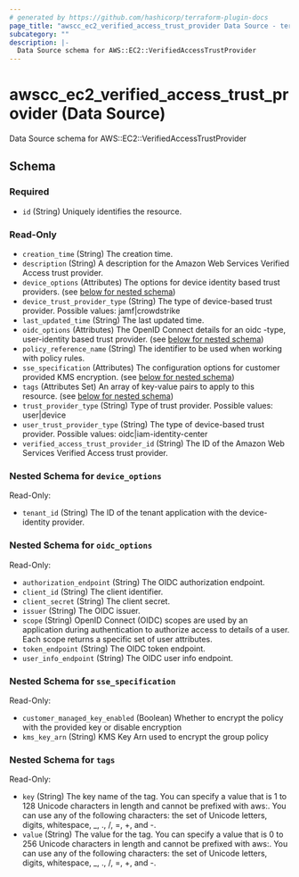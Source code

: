 ```yaml
---
# generated by https://github.com/hashicorp/terraform-plugin-docs
page_title: "awscc_ec2_verified_access_trust_provider Data Source - terraform-provider-awscc"
subcategory: ""
description: |-
  Data Source schema for AWS::EC2::VerifiedAccessTrustProvider
---
```


# awscc_ec2_verified_access_trust_provider (Data Source)

Data Source schema for AWS::EC2::VerifiedAccessTrustProvider



<!-- schema generated by tfplugindocs -->
## Schema

### Required

- `id` (String) Uniquely identifies the resource.

### Read-Only

- `creation_time` (String) The creation time.
- `description` (String) A description for the Amazon Web Services Verified Access trust provider.
- `device_options` (Attributes) The options for device identity based trust providers. (see [below for nested schema](#nestedatt--device_options))
- `device_trust_provider_type` (String) The type of device-based trust provider. Possible values: jamf|crowdstrike
- `last_updated_time` (String) The last updated time.
- `oidc_options` (Attributes) The OpenID Connect details for an oidc -type, user-identity based trust provider. (see [below for nested schema](#nestedatt--oidc_options))
- `policy_reference_name` (String) The identifier to be used when working with policy rules.
- `sse_specification` (Attributes) The configuration options for customer provided KMS encryption. (see [below for nested schema](#nestedatt--sse_specification))
- `tags` (Attributes Set) An array of key-value pairs to apply to this resource. (see [below for nested schema](#nestedatt--tags))
- `trust_provider_type` (String) Type of trust provider. Possible values: user|device
- `user_trust_provider_type` (String) The type of device-based trust provider. Possible values: oidc|iam-identity-center
- `verified_access_trust_provider_id` (String) The ID of the Amazon Web Services Verified Access trust provider.

<a id="nestedatt--device_options"></a>
### Nested Schema for `device_options`

Read-Only:

- `tenant_id` (String) The ID of the tenant application with the device-identity provider.


<a id="nestedatt--oidc_options"></a>
### Nested Schema for `oidc_options`

Read-Only:

- `authorization_endpoint` (String) The OIDC authorization endpoint.
- `client_id` (String) The client identifier.
- `client_secret` (String) The client secret.
- `issuer` (String) The OIDC issuer.
- `scope` (String) OpenID Connect (OIDC) scopes are used by an application during authentication to authorize access to details of a user. Each scope returns a specific set of user attributes.
- `token_endpoint` (String) The OIDC token endpoint.
- `user_info_endpoint` (String) The OIDC user info endpoint.


<a id="nestedatt--sse_specification"></a>
### Nested Schema for `sse_specification`

Read-Only:

- `customer_managed_key_enabled` (Boolean) Whether to encrypt the policy with the provided key or disable encryption
- `kms_key_arn` (String) KMS Key Arn used to encrypt the group policy


<a id="nestedatt--tags"></a>
### Nested Schema for `tags`

Read-Only:

- `key` (String) The key name of the tag. You can specify a value that is 1 to 128 Unicode characters in length and cannot be prefixed with aws:. You can use any of the following characters: the set of Unicode letters, digits, whitespace, _, ., /, =, +, and -.
- `value` (String) The value for the tag. You can specify a value that is 0 to 256 Unicode characters in length and cannot be prefixed with aws:. You can use any of the following characters: the set of Unicode letters, digits, whitespace, _, ., /, =, +, and -.

